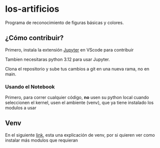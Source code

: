 # los-artificios

Programa de reconocimiento de figuras básicas y colores.


## ¿Cómo contribuir?

Primero, instala la extensión [Jupyter](https://marketplace.visualstudio.com/items?itemName=ms-toolsai.jupyter) en VScode para contribuir


Tambien necesitaras python 3.12 para usar Jupyter.

Clona el repositorio y sube tus cambios a git en una nueva rama, no en main.

### Usando el Notebook

Primero, para correr cualquier código, **no** usen su python local cuando 
seleccionen el kernel, usen el ambiente (venv), que ya tiene instalado los 
modulos a usar


## Venv

En el siguiente [link](https://www.geeksforgeeks.org/create-virtual-environment-using-venv-python/), esta una explicación de venv, por si quieren ver como instalar más modulos que requieran
